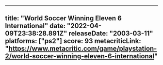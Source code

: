 
---
title: "World Soccer Winning Eleven 6 International"
date: "2022-04-09T23:38:28.891Z"
releaseDate: "2003-03-11"
platforms: ["ps2"]
score: 93
metacriticLink: "https://www.metacritic.com/game/playstation-2/world-soccer-winning-eleven-6-international"
---
